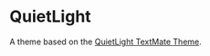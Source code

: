 # QuietLight

A theme based on the [QuietLight TextMate Theme](http://colorsublime.com/theme/QuietLight).
